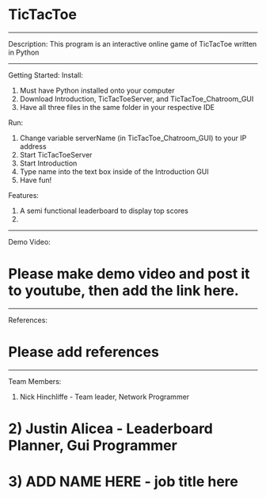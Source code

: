 # TicTacToe
________________________________________________________________________________________________________
Description:
This program is an interactive online game of TicTacToe written in Python
________________________________________________________________________________________________________
Getting Started:
Install: 
1) Must have Python installed onto your computer
2) Download Introduction, TicTacToeServer, and TicTacToe_Chatroom_GUI
3) Have all three files in the same folder in your respective IDE

Run:
1) Change variable serverName (in TicTacToe_Chatroom_GUI) to your IP address
2) Start TicTacToeServer
3) Start Introduction
4) Type name into the text box inside of the Introduction GUI
5) Have fun!

Features:
1. A semi functional leaderboard to display top scores
2. 
________________________________________________________________________________________________________
Demo Video:
# Please make demo video and post it to youtube, then add the link here.
________________________________________________________________________________________________________
References:
# Please add references
________________________________________________________________________________________________________
Team Members:
1) Nick Hinchliffe - Team leader, Network Programmer
# 2) Justin Alicea - Leaderboard Planner, Gui Programmer
# 3) ADD NAME HERE - job title here
 
